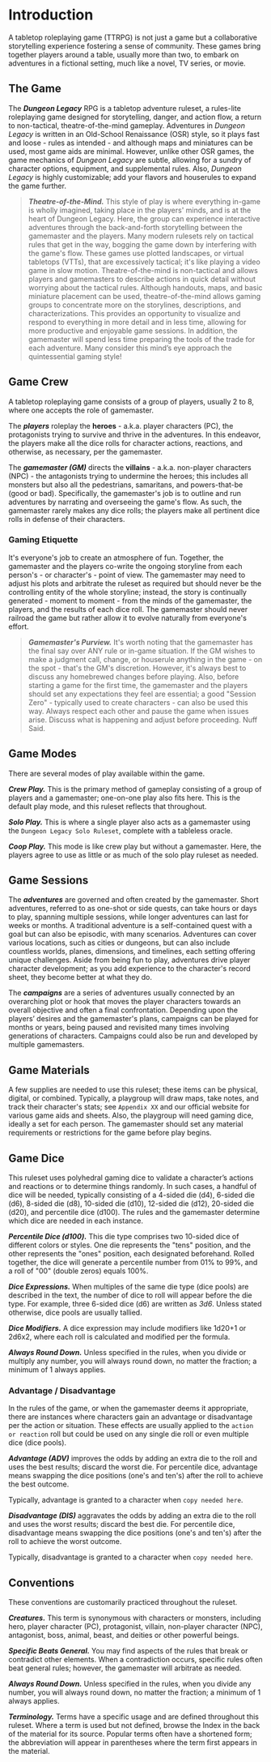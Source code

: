 # Introduction

A tabletop roleplaying game (TTRPG) is not just a game but a collaborative storytelling experience fostering a sense of community. These games bring together players around a table, usually more than two, to embark on adventures in a fictional setting, much like a novel, TV series, or movie.

## The Game

The ***Dungeon Legacy*** RPG is a tabletop adventure ruleset, a rules-lite roleplaying game designed for storytelling, danger, and action flow, a return to non-tactical, theatre-of-the-mind gameplay. Adventures in *Dungeon Legacy* is written in an Old-School Renaissance (OSR) style, so it plays fast and loose - rules as intended - and although maps and miniatures can be used, most game aids are minimal. However, unlike other OSR games, the game mechanics of *Dungeon Legacy* are subtle, allowing for a sundry of character options, equipment, and supplemental rules. Also, *Dungeon Legacy* is highly customizable; add your flavors and houserules to expand the game further.

> ***Theatre-of-the-Mind.*** This style of play is where everything in-game is wholly imagined, taking place in the players' minds, and is at the heart of Dungeon Legacy. Here, the group can experience interactive adventures through the back-and-forth storytelling between the gamemaster and the players. Many modern rulesets rely on tactical rules that get in the way, bogging the game down by interfering with the game's flow. These games use plotted landscapes, or virtual tabletops (VTTs), that are excessively tactical; it's like playing a video game in slow motion. Theatre-of-the-mind is non-tactical and allows players and gamemasters to describe actions in quick detail without worrying about the tactical rules. Although handouts, maps, and basic miniature placement can be used, theatre-of-the-mind allows gaming groups to concentrate more on the storylines, descriptions, and characterizations. This provides an opportunity to visualize and respond to everything in more detail and in less time, allowing for more productive and enjoyable game sessions. In addition, the gamemaster will spend less time preparing the tools of the trade for each adventure. Many consider this mind’s eye approach the quintessential gaming style!

## Game Crew

A tabletop roleplaying game consists of a group of players, usually 2 to 8, where one accepts the role of gamemaster.

The ***players*** roleplay the **heroes** - a.k.a. player characters (PC), the protagonists trying to survive and thrive in the adventures. In this endeavor, the players make all the dice rolls for character actions, reactions, and otherwise, as necessary, per the gamemaster.

The ***gamemaster (GM)*** directs the **villains** - a.k.a. non-player characters (NPC) - the antagonists trying to undermine the heroes; this includes all monsters but also all the pedestrians, samaritans, and powers-that-be (good or bad). Specifically, the gamemaster's job is to outline and run adventures by narrating and overseeing the game's flow. As such, the gamemaster rarely makes any dice rolls; the players make all pertinent dice rolls in defense of their characters.
### Gaming Etiquette

It's everyone's job to create an atmosphere of fun. Together, the gamemaster and the players co-write the ongoing storyline from each person's - or character's - point of view. The gamemaster may need to adjust his plots and arbitrate the ruleset as required but should never be the controlling entity of the whole storyline; instead, the story is continually generated - moment to moment - from the minds of the gamemaster, the players, and the results of each dice roll. The gamemaster should never railroad the game but rather allow it to evolve naturally from everyone's effort.

> ***Gamemaster's Purview.*** It's worth noting that the gamemaster has the final say over ANY rule or in-game situation. If the GM wishes to make a judgment call, change, or houserule anything in the game - on the spot - that's the GM's discretion. However, it's always best to discuss any homebrewed changes before playing. Also, before starting a game for the first time, the gamemaster and the players should set any expectations they feel are essential; a good "Session Zero" - typically used to create characters - can also be used this way. Always respect each other and pause the game when issues arise. Discuss what is happening and adjust before proceeding. Nuff Said.

## Game Modes

There are several modes of play available within the game.

***Crew Play.*** This is the primary method of gameplay consisting of a group of players and a gamemaster; one-on-one play also fits here. This is the default play mode, and this ruleset reflects that throughout.

***Solo Play.*** This is where a single player also acts as a gamemaster using the `Dungeon Legacy Solo Ruleset`, complete with a tableless oracle.

***Coop Play.*** This mode is like crew play but without a gamemaster. Here, the players agree to use as little or as much of the solo play ruleset as needed.
## Game Sessions

The ***adventures*** are governed and often created by the gamemaster. Short adventures, referred to as one-shot or side quests, can take hours or days to play, spanning multiple sessions, while longer adventures can last for weeks or months. A traditional adventure is a self-contained quest with a goal but can also be episodic, with many scenarios. Adventures can cover various locations, such as cities or dungeons, but can also include countless worlds, planes, dimensions, and timelines, each setting offering unique challenges. Aside from being fun to play, adventures drive player character development; as you add experience to the character's record sheet, they become better at what they do.

The ***campaigns*** are a series of adventures usually connected by an overarching plot or hook that moves the player characters towards an overall objective and often a final confrontation. Depending upon the players’ desires and the gamemaster's plans, campaigns can be played for months or years, being paused and revisited many times involving generations of characters. Campaigns could also be run and developed by multiple gamemasters.

## Game Materials

A few supplies are needed to use this ruleset; these items can be physical, digital, or combined. Typically, a playgroup will draw maps, take notes, and track their character's stats; see `Appendix XX` and our official website for various game aids and sheets. Also, the playgroup will need gaming dice, ideally a set for each person. The gamemaster should set any material requirements or restrictions for the game before play begins.

## Game Dice

This ruleset uses polyhedral gaming dice to validate a character’s actions and reactions or to determine things randomly. In such cases, a handful of dice will be needed, typically consisting of a 4-sided die (d4), 6-sided die (d6), 8-sided die (d8), 10-sided die (d10), 12-sided die (d12), 20-sided die (d20), and percentile dice (d100). The rules and the gamemaster determine which dice are needed in each instance.

***Percentile Dice (d100).*** This die type comprises two 10-sided dice of different colors or styles. One die represents the "tens" position, and the other represents the "ones" position, each designated beforehand. Rolled together, the dice will generate a percentile number from 01% to 99%, and a roll of "00" (double zeros) equals 100%.

***Dice Expressions.*** When multiples of the same die type (dice pools) are described in the text, the number of dice to roll will appear before the die type. For example, three 6-sided dice (d6) are written as *3d6*. Unless stated otherwise, dice pools are usually tallied.

***Dice Modifiers.*** A dice expression may include modifiers like 1d20+1 or 2d6x2, where each roll is calculated and modified per the formula.

***Always Round Down.*** Unless specified in the rules, when you divide or multiply any number, you will always round down, no matter the fraction; a minimum of 1 always applies.

### Advantage / Disadvantage

In the rules of the game, or when the gamemaster deems it appropriate, there are instances where characters gain an advantage or disadvantage per the action or situation. These effects are usually applied to the `action or reaction` roll but could be used on any single die roll or even multiple dice (dice pools).

***Advantage (ADV)*** improves the odds by adding an extra die to the roll and uses the best results; discard the worst die. For percentile dice, advantage means swapping the dice positions (one's and ten's) after the roll to achieve the best outcome.

Typically, advantage is granted to a character when `copy needed here`.

***Disadvantage (DIS)*** aggravates the odds by adding an extra die to the roll and uses the worst results; discard the best die. For percentile dice, disadvantage means swapping the dice positions (one's and ten's) after the roll to achieve the worst outcome.

Typically, disadvantage is granted to a character when `copy needed here`.

## Conventions

These conventions are customarily practiced throughout the ruleset.

***Creatures.*** This term is synonymous with characters or monsters, including hero, player character (PC), protagonist, villain, non-player character (NPC), antagonist, boss, animal, beast, and deities or other powerful beings.

***Specific Beats General.*** You may find aspects of the rules that break or contradict other elements. When a contradiction occurs, specific rules often beat general rules; however, the gamemaster will arbitrate as needed.

***Always Round Down.*** Unless specified in the rules, when you divide any number, you will always round down, no matter the fraction; a minimum of 1 always applies.

***Terminology.*** Terms have a specific usage and are defined throughout this ruleset. Where a term is used but not defined, browse the Index in the back of the material for its source. Popular terms often have a shortened form; the abbreviation will appear in parentheses where the term first appears in the material.